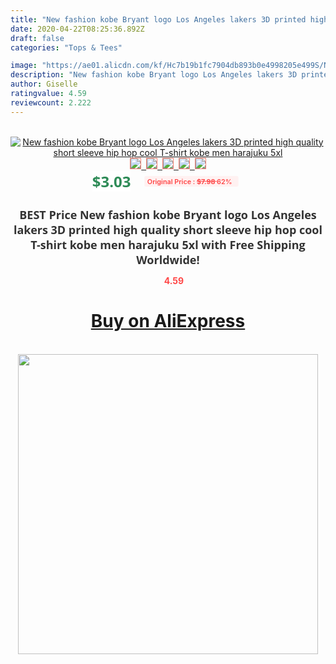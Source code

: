 ```yaml
---
title: "New fashion kobe Bryant logo Los Angeles lakers 3D printed high quality short sleeve hip hop cool T-shirt kobe men harajuku 5xl"
date: 2020-04-22T08:25:36.892Z
draft: false
categories: "Tops & Tees"

image: "https://ae01.alicdn.com/kf/Hc7b19b1fc7904db893b0e4998205e499S/New-fashion-kobe-Bryant-logo-Los-Angeles-lakers-3D-printed-high-quality-short-sleeve-hip-hop.jpg"
description: "New fashion kobe Bryant logo Los Angeles lakers 3D printed high quality short sleeve hip hop cool T-shirt kobe men harajuku 5xl"
author: Giselle
ratingvalue: 4.59
reviewcount: 2.222
---
```

<br>
<div style="text-align: center;">
<a href="https://s.click.aliexpress.com/e/_AP2D3r" target="_blank" rel="nofollow noopener noreferrer"><img alt="New fashion kobe Bryant logo Los Angeles lakers 3D printed high quality short sleeve hip hop cool T-shirt kobe men harajuku 5xl" class="magnifier-image" src="https://ae01.alicdn.com/kf/Hc7b19b1fc7904db893b0e4998205e499S/New-fashion-kobe-Bryant-logo-Los-Angeles-lakers-3D-printed-high-quality-short-sleeve-hip-hop.jpg_640x640.jpg">
<br>
<img style="border:1px solid salmon" src="https://ae01.alicdn.com/kf/Hc7b19b1fc7904db893b0e4998205e499S/New-fashion-kobe-Bryant-logo-Los-Angeles-lakers-3D-printed-high-quality-short-sleeve-hip-hop.jpg_120x120.jpg">&nbsp;&nbsp;<img style="border:1px solid salmon" src="https://ae01.alicdn.com/kf/H128b45341de54bc4be2b318415ce4211H/New-fashion-kobe-Bryant-logo-Los-Angeles-lakers-3D-printed-high-quality-short-sleeve-hip-hop.jpg_120x120.jpg">&nbsp;&nbsp;<img style="border:1px solid salmon" src="https://ae01.alicdn.com/kf/Hf213d80c51a64b538a1c3d216ed98b9b5/New-fashion-kobe-Bryant-logo-Los-Angeles-lakers-3D-printed-high-quality-short-sleeve-hip-hop.jpg_120x120.jpg">&nbsp;&nbsp;<img style="border:1px solid salmon" src="https://ae01.alicdn.com/kf/Hcba5e0589cd948709d043bebbc2cc04da/New-fashion-kobe-Bryant-logo-Los-Angeles-lakers-3D-printed-high-quality-short-sleeve-hip-hop.jpg_120x120.jpg">&nbsp;&nbsp;<img style="border:1px solid salmon" src="https://ae01.alicdn.com/kf/H16967fb08a2749c483e472f76deb1415F/New-fashion-kobe-Bryant-logo-Los-Angeles-lakers-3D-printed-high-quality-short-sleeve-hip-hop.jpg_120x120.jpg"></a></div><br0>
<div style="text-align: center;"><span style="background-color: white; border: 0px; box-sizing: border-box; color: seagreen; display: inline-block; font-family: &quot;open sans&quot; , &quot;arial&quot; , &quot;helvetica&quot; , sans-serif , &quot;heiti&quot;; font-size: 24px; font-stretch: inherit; font-weight: 700; line-height: inherit; margin: 0px 10px 0px 0px; padding: 0px; vertical-align: middle;">$3.03 </span>
<span style="background: rgb(255 , 241 , 241); border-radius: 3px; border: 0px; box-sizing: border-box; color: #ff4747; display: inline-block; font-family: inherit; font-size: 12px; font-stretch: inherit; font-style: inherit; font-variant: inherit; font-weight: 600; line-height: inherit; margin: 0px; padding: 2px 5px; transform: scale(0.9); vertical-align: middle;">Original Price : <b style="text-decoration: line-through;">$7.98 </b> 62%&nbsp;&nbsp;</span></div>
<h1 style="color: #333333; display: inline-block; font-family: &quot;open sans&quot; , &quot;arial&quot; , &quot;helvetica&quot; , sans-serif , &quot;heiti&quot;; font-size: 18px; font-stretch: inherit; font-weight: 700; text-align: center;">BEST Price New fashion kobe Bryant logo Los Angeles lakers 3D printed high quality short sleeve hip hop cool T-shirt kobe men harajuku 5xl with Free Shipping Worldwide!</h1>
<div style="color: #ff4747; text-align: center;">
<img src="https://4.bp.blogspot.com/-M0ZcTcb-5uY/XleCXlxnR4I/AAAAAAAAAEc/OrjgMkXV1oMQFaCRZj5HQwOCBcu3w1FegCPcBGAYYCw/s1600/star.png" style="height: 15px;">&nbsp;<b>4.59</b></div>
<div class="button_cont" align="center"><a class="buynow_a" href="https://s.click.aliexpress.com/e/_AP2D3r" target="_blank" rel="nofollow noopener noreferrer"><H1>Buy on AliExpress</H1></a></div><br>
<div class="separator" style="clear: both; text-align: center;">
<img src="https://lh3.googleusercontent.com/-pTy5HemUv9M/XlePHvY0dAI/AAAAAAAAAE4/0nX5iRUoIWY8eMW9Dpxeirr157OZliDIgCLcBGAsYHQ/s1600/badge.gif" width="480">
</div>
